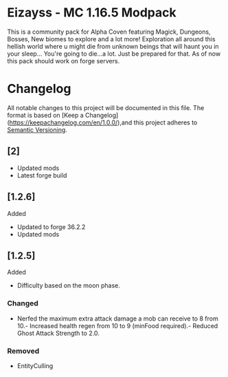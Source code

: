 # Eizayss - MC 1.16.5 Modpack

This is a community pack for Alpha Coven featuring Magick, Dungeons, Bosses, New biomes to explore and a lot more!
Exploration all around this hellish world where u might die from unknown beings that will haunt you in your sleep...
You're going to die...a lot.  Just be prepared for that. 
As of now this pack should work on forge servers.

# Changelog
All notable changes to this project will be documented in this file.
The format is based on [Keep a Changelog] (https://keepachangelog.com/en/1.0.0/),and this project adheres to [Semantic Versioning](https://semver.org/spec/v2.0.0.html).
## [2] ###
- Updated mods
- Latest forge build

## [1.2.6] ###
Added
- Updated to forge 36.2.2
- Updated mods


## [1.2.5] ###
Added
- Difficulty based on the moon phase.
### Changed
- Nerfed the maximum extra attack damage a mob can receive to 8 from 10.- Increased health regen from 10 to 9 (minFood required).- Reduced Ghost Attack Strength to 2.0.
### Removed
- EntityCulling 
